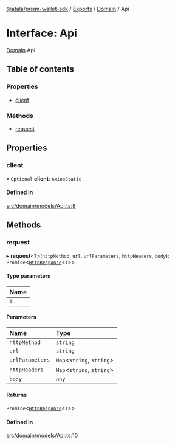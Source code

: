 [@atala/prism-wallet-sdk](../README.md) / [Exports](../modules.md) / [Domain](../modules/Domain.md) / Api

# Interface: Api

[Domain](../modules/Domain.md).Api

## Table of contents

### Properties

- [client](Domain.Api.md#client)

### Methods

- [request](Domain.Api.md#request)

## Properties

### client

• `Optional` **client**: `AxiosStatic`

#### Defined in

[src/domain/models/Api.ts:8](https://github.com/hyperledger/identus-edge-agent-sdk-ts/blob/70efa8b16122ab132f36ab1c9f2ac30b3a4b3176/src/domain/models/Api.ts#L8)

## Methods

### request

▸ **request**\<`T`\>(`httpMethod`, `url`, `urlParameters`, `httpHeaders`, `body`): `Promise`\<[`HttpResponse`](../classes/Domain.HttpResponse.md)\<`T`\>\>

#### Type parameters

| Name |
| :------ |
| `T` |

#### Parameters

| Name | Type |
| :------ | :------ |
| `httpMethod` | `string` |
| `url` | `string` |
| `urlParameters` | `Map`\<`string`, `string`\> |
| `httpHeaders` | `Map`\<`string`, `string`\> |
| `body` | `any` |

#### Returns

`Promise`\<[`HttpResponse`](../classes/Domain.HttpResponse.md)\<`T`\>\>

#### Defined in

[src/domain/models/Api.ts:10](https://github.com/hyperledger/identus-edge-agent-sdk-ts/blob/70efa8b16122ab132f36ab1c9f2ac30b3a4b3176/src/domain/models/Api.ts#L10)
